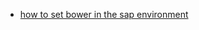 * [how to set bower in the sap environment](https://wiki.wdf.sap.corp/wiki/display/CloudPD/How+to+set+bower+in+the+sap+environment)
